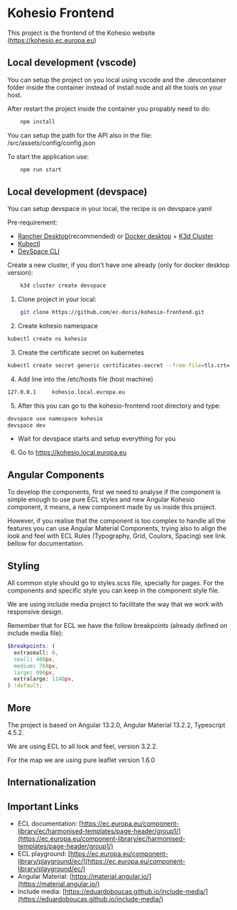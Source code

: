 # Kohesio Frontend

This project is the frontend of the Kohesio website (<https://kohesio.ec.europa.eu>)

## Local development (vscode)

You can setup the project on you local using vscode and the .devcontainer folder inside the container instead of install node and all the tools on your host.

After restart the project inside the container you propably need to do:

```sh
    npm install
```

You can setup the path for the API also in the file: /src/assets/config/config.json

To start the application use:

```sh
    npm run start
```

## Local development (devspace)

You can setup devspace in your local, the recipe is on devspace.yaml

Pre-requirement:

- [Rancher Desktop](https://rancherdesktop.io/)(recommended) or [Docker desktop](https://www.docker.com/products/docker-desktop/) + [K3d Cluster](https://k3d.io/)
- [Kubectl](https://kubernetes.io/docs/tasks/tools/)
- [DevSpace CLI](https://www.devspace.sh/)

Create a new cluster, if you don’t have one already (only for docker desktop version):

```sh
    k3d cluster create devspace
```

1. Clone project in your local:

```sh
    git clone https://github.com/ec-doris/kohesio-frontend.git
```

2. Create kohesio namespace
```bash
kubectl create ns kohesio
```
3. Create the certificate secret on kubernetes
```bash
kubectl create secret generic certificates-secret --from-file=tls.crt=./localhost.crt --from-file=tls.key=./localhost.key
```

4. Add line into the /etc/hosts file (host machine)
```bash
127.0.0.1     kohesio.local.europa.eu
```

5. After this you can go to the kohesio-frontend root directory and type:
```bash
devspace use namespace kohesio
devspace dev
```

- Wait for devspace starts and setup everything for you

6. Go to https://kohesio.local.europa.eu



## Angular Components

To develop the components, first we need to analyse if the component is simple enough to use pure ECL styles and new Angular Kohesio component, it means, a new component made by us inside this project.

However, if you realise that the component is too complex to handle all the features you can use Angular Material Components, trying also to align the look and feel with ECL Rules (Typography, Grid, Coulors, Spacing) see link bellow for documentation.

## Styling

All common style should go to styles.scss file, specially for pages. For the components and specific style you can keep in the component style file.

We are using include media project to facilitate the way that we work with responsive design.

Remember that for ECL we have the follow breakpoints (already defined on include media file):

```scss
$breakpoints: (
  extrasmall: 0,
  small: 480px,
  medium: 768px,
  large: 996px,
  extralarge: 1140px,
) !default;
```

## More

The project is based on Angular 13.2.0, Angular Material 13.2.2, Typescript 4.5.2.

We are using ECL to all look and feel, version 3.2.2.

For the map we are using pure leaflet version 1.6.0

## Internationalization



## Important Links

- ECL documentation: [https://ec.europa.eu/component-library/ec/harmonised-templates/page-header/group1/](https://ec.europa.eu/component-library/ec/harmonised-templates/page-header/group1/)
- ECL playground: [https://ec.europa.eu/component-library/playground/ec/](https://ec.europa.eu/component-library/playground/ec/)
- Angular Material: [https://material.angular.io/](https://material.angular.io/)
- Include media: [https://eduardoboucas.github.io/include-media/](https://eduardoboucas.github.io/include-media/)

